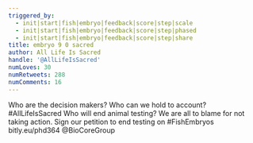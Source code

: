 ```yaml
---
triggered_by:
  - init|start|fish|embryo|feedback|score|step|scale
  - init|start|fish|embryo|feedback|score|step|phased
  - init|start|fish|embryo|feedback|score|step|share
title: embryo 9 0 sacred
author: All Life Is Sacred
handle: '@AllLifeIsSacred'
numLoves: 30
numRetweets: 288
numComments: 16
---
```

Who are the decision makers? Who can we hold to account? #AllLifeIsSacred Who will end animal testing? We are all to blame for not taking action. Sign our petition to end testing on #FishEmbryos bitly.eu/phd364 @BioCoreGroup
